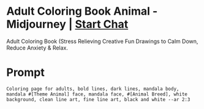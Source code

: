 

# Adult Coloring Book Animal - Midjourney | [Start Chat](https://gptcall.net/chat.html?data=%7B%22contact%22%3A%7B%22id%22%3A%2202ce0704-c107-4795-93ec-2abfc0014e95%22%2C%22flow%22%3Atrue%7D%7D)
Adult Coloring Book (Stress Relieving Creative Fun Drawings to Calm Down, Reduce Anxiety & Relax.

# Prompt

```
Coloring page for adults, bold lines, dark lines, mandala body, mandala #[Theme Animal] face, mandala face, #[Animal Breed], white background, clean line art, fine line art, black and white --ar 2:3
```





